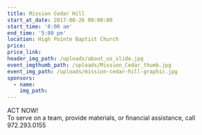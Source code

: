```yaml
---
title: Mission Cedar Hill
start_at_date: 2017-08-26 00:00:00
start_time: '8:00 am'
end_time: '5:00 pm'
location: High Pointe Baptist Church
price:
price_link:
header_img_path: /uploads/about_us_slide.jpg
event_imgthumb_path: /uploads/Mission_Cedar_thumb.jpg
event_img_path: /uploads/mission-cedar-hill-graphic.jpg
sponsors:
  - name:
    img_path:
---
```



ACT NOW!
<br>To serve on a team, provide materials, or financial assistance, call 972.293.0155